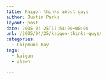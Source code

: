 ```yaml
---
title: Kaigon thinks about guys
author: Justin Parks
layout: post
date: 2005-04-25T17:54:00+00:00
url: /2005/04/25/kaigon-thinks-guys/
categories:
  - Chipmunk Bay
tags:
  - kaigon
  - shawn

---
```

